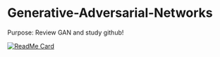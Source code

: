 # Generative-Adversarial-Networks


Purpose: Review GAN and study github!

[![ReadMe Card](https://github-readme-stats.vercel.app/api/pin?username=sujiny-tech&repo=github-readme-stats)](https://github.com/sujiny-tech/github-readme-stats)

